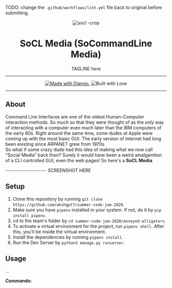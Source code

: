TODO: change the `.github/workflows/lint.yml` file back to original before submitting.

<div align="center">
  
![socl -crop](https://user-images.githubusercontent.com/20405311/89612675-021b5700-d89e-11ea-8c0e-f6825f1672fd.jpg)
# SoCL Media (SoCommandLine Media)
TAGLINE here
  
---

<a href="http://www.djangoproject.com/"><img src="https://www.djangoproject.com/m/img/badges/djangomade124x25.gif" border="0" alt="Made with Django." title="Made with Django." /></a>  ![Built with Love](https://img.shields.io/badge/Built%20With-%E2%99%A5-critical?style=for-the-badge&logo=ko-fi)

---

</div>

## About
Command Line Interfaces are one of the oldest Human-Computer interaction methods. So much so that they were thought of as the *only* way of interacting with a computer even much later than the IBM computers of the early 80s. Right around the same time, some dudes at Apple were coming up with the most basic GUI. The early version of internet had long been existing since ARPANET grew from 1970s. <br>
So what if some crazy dude had this idea of making what we now call "Social Media" back then?
Surely it would have been a weird amalgamtion of a CLI controlled GUI, even the web pages! So here's a **SoCL Media**.


-------------------- SCREENSHOT HERE

## Setup
1. Clone this repository by running `git clone https://github.com/akshgpt7/summer-code-jam-2020`.
2. Make sure you have `pipenv` installed in your system. If not, do it by `pip install pipenv`.
3. cd to the team's folder by `cd summer-code-jam-2020/annoyed-alligators`.
4. To activate a virtual environment for the project, run `pipenv shell`. After this, you'll be inside the virtual environment.
5. Install the dependencies by running `pipenv install`.
6. Run the Dev Server by `python3 manage.py runserver`.

## Usage
...

**Commands:**


